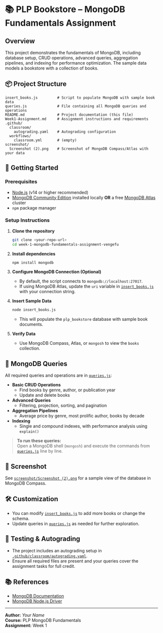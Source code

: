 # 📚 PLP Bookstore – MongoDB Fundamentals Assignment

## Overview

This project demonstrates the fundamentals of MongoDB, including database setup, CRUD operations, advanced queries, aggregation pipelines, and indexing for performance optimization. The sample data models a bookstore with a collection of books.

## 📦 Project Structure

```
insert_books.js         # Script to populate MongoDB with sample book data
queries.js              # File containing all MongoDB queries and operations
README.md               # Project documentation (this file)
Week1-Assignment.md     # Assignment instructions and requirements
.github/
  classroom/
    autograding.yaml    # Autograding configuration
  workflows/
    classroom.yml       # (empty)
screenshot/
  Screenshot (2).png    # Screenshot of MongoDB Compass/Atlas with your data
```

## 🚀 Getting Started

### Prerequisites

- [Node.js](https://nodejs.org/) (v14 or higher recommended)
- [MongoDB Community Edition](https://www.mongodb.com/try/download/community) installed locally **OR** a free [MongoDB Atlas](https://www.mongodb.com/atlas/database) cluster
- `npm` package manager

### Setup Instructions

1. **Clone the repository**
   ```sh
   git clone <your-repo-url>
   cd week-1-mongodb-fundamentals-assignment-vengefu
   ```

2. **Install dependencies**
   ```sh
   npm install mongodb
   ```

3. **Configure MongoDB Connection (Optional)**
   - By default, the script connects to `mongodb://localhost:27017`.
   - If using MongoDB Atlas, update the `uri` variable in [`insert_books.js`](insert_books.js) with your connection string.

4. **Insert Sample Data**
   ```sh
   node insert_books.js
   ```
   - This will populate the `plp_bookstore` database with sample book documents.

5. **Verify Data**
   - Use MongoDB Compass, Atlas, or `mongosh` to view the `books` collection.

## 📝 MongoDB Queries

All required queries and operations are in [`queries.js`](queries.js):

- **Basic CRUD Operations**
  - Find books by genre, author, or publication year
  - Update and delete books
- **Advanced Queries**
  - Filtering, projection, sorting, and pagination
- **Aggregation Pipelines**
  - Average price by genre, most prolific author, books by decade
- **Indexing**
  - Single and compound indexes, with performance analysis using `explain()`

> **To run these queries:**  
> Open a MongoDB shell (`mongosh`) and execute the commands from [`queries.js`](queries.js) line by line.

## 📸 Screenshot

See [`screenshot/Screenshot (2).png`](screenshot/Screenshot%20(2).png) for a sample view of the database in MongoDB Compass.

## 🛠️ Customization

- You can modify [`insert_books.js`](insert_books.js) to add more books or change the schema.
- Update queries in [`queries.js`](queries.js) as needed for further exploration.

## 🧪 Testing & Autograding

- The project includes an autograding setup in [`.github/classroom/autograding.yaml`](.github/classroom/autograding.yaml).
- Ensure all required files are present and your queries cover the assignment tasks for full credit.

## 📚 References

- [MongoDB Documentation](https://docs.mongodb.com/)
- [MongoDB Node.js Driver](https://mongodb.github.io/node-mongodb-native/)

---

**Author:** _Your Name_  
**Course:** PLP MongoDB Fundamentals  
**Assignment:** Week 1
